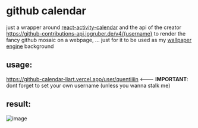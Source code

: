 # github calendar
just a wrapper around [react-activity-calendar](https://www.npmjs.com/package/react-activity-calendar)
and the api of the creator https://github-contributions-api.jogruber.de/v4/{username}
to render the fancy github mosaic on a webpage, ... just for it to be used as my [wallpaper engine](https://www.wallpaperengine.io)  background

## usage:
https://github-calendar-liart.vercel.app/user/quentiiiin <--- **IMPORTANT**: dont forget to set your own username (unless you wanna stalk me)

## result:
![image](https://github.com/user-attachments/assets/c12a7182-b5f5-4575-aead-85987106c9b8)
